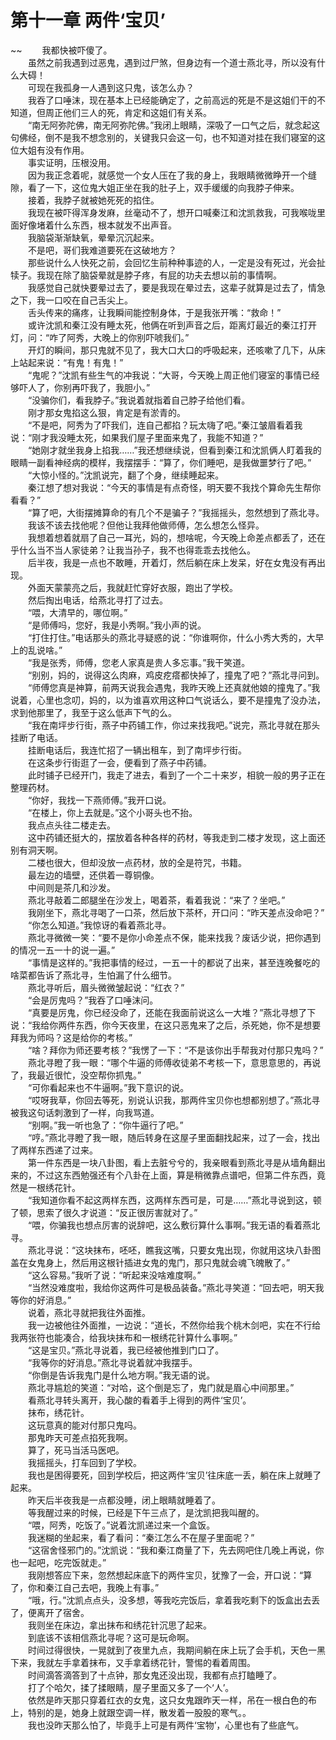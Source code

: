# 第十一章 两件‘宝贝’

~~
            　　我都快被吓傻了。<br>　　虽然之前我遇到过恶鬼，遇到过尸煞，但身边有一个道士燕北寻，所以没有什么大碍！<br>　　可现在我孤身一人遇到这只鬼，该怎么办？<br>　　我吞了口唾沫，现在基本上已经能确定了，之前高远的死是不是这姐们干的不知道，但周正他们三人的死，肯定和这姐们有关系。<br>　　“南无阿弥陀佛，南无阿弥陀佛。”我闭上眼睛，深吸了一口气之后，就念起这句佛经，倒不是我不想念别的，关键我只会这一句，也不知道对挂在我们寝室的这位大姐有没有作用。<br>　　事实证明，压根没用。<br>　　因为我正念着呢，就感觉一个女人压在了我的身上，我眼睛微微睁开一个缝隙，看了一下，这位鬼大姐正坐在我的肚子上，双手缓缓的向我脖子伸来。<br>　　接着，我脖子就被她死死的掐住。<br>　　我现在被吓得浑身发麻，丝毫动不了，想开口喊秦江和沈凯救我，可我喉咙里面好像堵着什么东西，根本就发不出声音。<br>　　我脑袋渐渐缺氧，晕晕沉沉起来。<br>　　不是吧，哥们我难道要死在这破地方？<br>　　那些说什么人快死之前，会回忆生前种种事迹的人，一定是没有死过，光会扯犊子。我现在除了脑袋晕就是脖子疼，有屁的功夫去想以前的事情啊。<br>　　我感觉自己就快要晕过去了，要是我现在晕过去，这辈子就算是过去了，情急之下，我一口咬在自己舌尖上。<br>　　舌头传来的痛疼，让我瞬间能控制身体，于是我张开嘴：“救命！”<br>　　或许沈凯和秦江没有睡太死，他俩在听到声音之后，距离灯最近的秦江打开灯，问：“咋了阿秀，大晚上的你别吓唬我们。”<br>　　开灯的瞬间，那只鬼就不见了，我大口大口的呼吸起来，还咳嗽了几下，从床上站起来说：“有鬼！有鬼！”<br>　　“鬼呢？”沈凯有些生气的冲我说：“大哥，今天晚上周正他们寝室的事情已经够吓人了，你别再吓我了，我胆小。”<br>　　“没骗你们，看我脖子。”我说着就指着自己脖子给他们看。<br>　　刚才那女鬼掐这么狠，肯定是有淤青的。<br>　　“不是吧，阿秀为了吓我们，连自己都掐？玩太嗨了吧。”秦江皱眉看着我说：“刚才我没睡太死，如果我们屋子里面来鬼了，我能不知道？”<br>　　“她刚才就坐我身上掐我……”我还想继续说，但看到秦江和沈凯俩人盯着我的眼睛一副看神经病的模样，我摆摆手：“算了，你们睡吧，是我做噩梦行了吧。”<br>　　“大惊小怪的。”沈凯说完，翻了个身，继续睡起来。<br>　　秦江想了想对我说：“今天的事情是有点奇怪，明天要不我找个算命先生帮你看看？”<br>　　“算了吧，大街摆摊算命的有几个不是骗子？”我摇摇头，忽然想到了燕北寻。<br>　　我该不该去找他呢？但他让我拜他做师傅，怎么想怎么怪异。<br>　　我想着想着就扇了自己一耳光，妈的，想啥呢，今天晚上命差点都丢了，还在乎什么当不当人家徒弟？让我当孙子，我不也得乖乖去找他么。<br>　　后半夜，我是一点也不敢睡，开着灯，然后躺在床上发呆，好在女鬼没有再出现。<br>　　外面天蒙蒙亮之后，我就赶忙穿好衣服，跑出了学校。<br>　　然后掏出电话，给燕北寻打了过去。<br>　　“喂，大清早的，哪位啊。”<br>　　“是师傅吗，您好，我是小秀啊。”我小声的说。<br>　　“打住打住。”电话那头的燕北寻疑惑的说：“你谁啊你，什么小秀大秀的，大早上的乱说啥。”<br>　　“我是张秀，师傅，您老人家真是贵人多忘事。”我干笑道。<br>　　“别别，妈的，说得这么肉麻，鸡皮疙瘩都快掉了，撞鬼了吧？”燕北寻问到。<br>　　“师傅您真是神算，前两天说我会遇鬼，我昨天晚上还真就他娘的撞鬼了。”我说着，心里也念叨，妈的，以为谁喜欢用这种口气说话么，要不是撞鬼了没办法，求到他那里了，我至于这么低声下气的么。<br>　　“我在南坪步行街，燕子中药铺工作，你过来找我吧。”说完，燕北寻就在那头挂断了电话。<br>　　挂断电话后，我连忙招了一辆出租车，到了南坪步行街。<br>　　在这条步行街逛了一会，便看到了燕子中药铺。<br>　　此时铺子已经开门，我走了进去，看到了一个二十来岁，相貌一般的男子正在整理药材。<br>　　“你好，我找一下燕师傅。”我开口说。<br>　　“在楼上，你上去就是。”这个小哥头也不抬。<br>　　我点点头往二楼走去。<br>　　这中药铺还挺大的，摆放着各种各样的药材，等我走到二楼才发现，这上面还别有洞天啊。<br>　　二楼也很大，但却没放一点药材，放的全是符咒，书籍。<br>　　最左边的墙壁，还供着一尊铜像。<br>　　中间则是茶几和沙发。<br>　　燕北寻敲着二郎腿坐在沙发上，喝着茶，看着我说：“来了？坐吧。”<br>　　我刚坐下，燕北寻喝了一口茶，然后放下茶杯，开口问：“昨天差点没命吧？”<br>　　“你怎么知道。”我惊讶的看着燕北寻。<br>　　燕北寻微微一笑：“要不是你小命差点不保，能来找我？废话少说，把你遇到的情况一五一十的说一遍。”<br>　　“事情是这样的。”我把事情的经过，一五一十的都说了出来，甚至连晚餐吃的啥菜都告诉了燕北寻，生怕漏了什么细节。<br>　　燕北寻听后，眉头微微皱起说：“红衣？”<br>　　“会是厉鬼吗？”我吞了口唾沫问。<br>　　“真要是厉鬼，你已经没命了，还能在我面前说这么一大堆？”燕北寻想了下说：“我给你两件东西，你今天夜里，在这只恶鬼来了之后，杀死她，你不是想要拜我为师吗？这是给你的考核。”<br>　　“啥？拜你为师还要考核？”我愣了一下：“不是该你出手帮我对付那只鬼吗？”<br>　　燕北寻瞪了我一眼：“哪个牛逼的师傅收徒弟不考核一下，意思意思的，再说了，我最近很忙，没空帮你抓鬼。”<br>　　“可你看起来也不牛逼啊。”我下意识的说。<br>　　“哎呀我草，你回去等死，别说认识我，那两件宝贝你也想都别想了。”燕北寻被我这句话刺激到了一样，向我骂道。<br>　　“别啊。”我一听也急了：“你牛逼行了吧。”<br>　　“哼。”燕北寻瞪了我一眼，随后转身在这屋子里面翻找起来，过了一会，找出了两样东西递了过来。<br>　　第一件东西是一块八卦图，看上去脏兮兮的，我亲眼看到燕北寻是从墙角翻出来的，不过这东西勉强还有个八卦在上面，算是稍微靠点谱吧，但第二件东西，竟然是一根绣花针。<br>　　“我知道你看不起这两样东西，这两样东西可是，可是……”燕北寻说到这，顿了顿，思索了很久才说道：“反正很厉害就对了。”<br>　　“喂，你骗我也想点厉害的说辞吧，这么敷衍算什么事啊。”我无语的看着燕北寻。<br>　　燕北寻说：“这块抹布，呸呸，瞧我这嘴，只要女鬼出现，你就用这块八卦图盖在女鬼身上，然后用这根针插进女鬼的鬼门，那只鬼就会魂飞魄散了。”<br>　　“这么容易。”我听了说：“听起来没啥难度啊。”<br>　　“当然没难度啦，我给你这两件可是极品装备。”燕北寻笑道：“回去吧，明天我等你的好消息。”<br>　　说着，燕北寻就把我往外面推。<br>　　我一边被他往外面推，一边说：“道长，不然你给我个桃木剑吧，实在不行给我两张符也能凑合，给我块抹布和一根绣花针算什么事啊。”<br>　　“这是宝贝。”燕北寻说着，我已经被他推到门口了。<br>　　“我等你的好消息。”燕北寻说着就冲我摆手。<br>　　“你倒是告诉我鬼门是什么地方啊。”我无语的说。<br>　　燕北寻尴尬的笑道：“对哈，这个倒是忘了，鬼门就是眉心中间那里。”<br>　　看燕北寻转头离开，我心酸的看着手上得到的两件‘宝贝’。<br>　　抹布，绣花针。<br>　　这玩意真的能对付那只鬼吗。<br>　　那鬼昨天可差点掐死我啊。<br>　　算了，死马当活马医吧。<br>　　我摇摇头，打车回到了学校。<br>　　我也是困得要死，回到学校后，把这两件‘宝贝’往床底一丢，躺在床上就睡了起来。<br>　　昨天后半夜我是一点都没睡，闭上眼睛就睡着了。<br>　　等我醒过来的时候，已经是下午三点了，是沈凯把我叫醒的。<br>　　“喂，阿秀，吃饭了。”说着沈凯递过来一个盒饭。<br>　　我迷糊的坐起来，看了看问：“秦江怎么不在屋子里面呢？”<br>　　“这宿舍怪邪门的。”沈凯说：“我和秦江商量了下，先去网吧住几晚上再说，你也一起吧，吃完饭就走。”<br>　　我刚想答应下来，忽然想起床底下的两件宝贝，犹豫了一会，开口说：“算了，你和秦江自己去吧，我晚上有事。”<br>　　“哦，行。”沈凯点点头，没多想，等我吃完饭后，拿着我吃剩下的饭盒出去丢了，便离开了宿舍。<br>　　我则坐在床边，拿出抹布和绣花针沉思了起来。<br>　　到底该不该相信燕北寻呢？这可是玩命啊。<br>　　时间过得很快，一晃就到了夜里九点，我期间躺在床上玩了会手机，天色一黑下来，我就左手拿着抹布，又手拿着绣花针，警惕的看着周围。<br>　　时间滴答滴答到了十点钟，那女鬼还没出现，我都有点打瞌睡了。<br>　　打了个哈欠，揉了揉眼睛，屋子里面又多了一个‘人’。<br>　　依然是昨天那只穿着红衣的女鬼，这只女鬼跟昨天一样，吊在一根白色的布上，特别的是，她身上就跟空调一样，散发着一股股的寒气。。<br>　　我也没昨天那么怕了，毕竟手上可是有两件‘宝物’，心里也有了些底气。<br>　　
	
